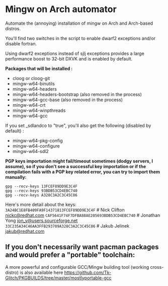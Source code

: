 # Mingw on Arch automator

Automate the (annoying) installation of mingw on Arch and Arch-based distros.

You'll find two switches in the script to enable dwarf2 exceptions and/or disable fortran.

Using dwarf2 exceptions instead of sjlj exceptions provides a large performance boost to 32-bit DXVK and is enabled by default.

**Packages that will be installed :**
- cloog or cloog-git
- mingw-w64-binutils
- mingw-w64-headers
- mingw-w64-headers-bootstrap (also removed in the process)
- mingw-w64-gcc-base (also removed in the process)
- mingw-w64-crt
- mingw-w64-winpthreads
- mingw-w64-gcc

If you set _sdlandco to "true", you'll also get the following (disabled by default) :
- mingw-w64-pkg-config
- mingw-w64-configure
- mingw-w64-sdl2

**PGP keys importation might fail/timeout sometimes (dodgy servers, I assume), so if you don't see a successful key importation or if the compilation fails with a PGP key related error, you can try to import them manually:**
```
gpg --recv-keys 13FCEF89DD9E3C4F
gpg --recv-keys 93BDB53CD4EBC740
gpg --recv-keys A328C3A2C3C45C06
```
Here's more detail about the keys:
`3A24BC1E8FB409FA9F14371813FCEF89DD9E3C4F` # Nick Clifton <nickc@redhat.com>
`CAF5641F74F7DFBA88AE205693BDB53CD4EBC740` # Jonathan Yong <jon_y@users.sourceforge.net>
`33C235A34C46AA3FFB293709A328C3A2C3C45C06` # Jakub Jelinek <jakub@redhat.com>

## If you don't necessarily want pacman packages and would prefer a "portable" toolchain:
A more powerful and configurable GCC/Mingw building tool (working cross-distro) is also available here https://github.com/Tk-Glitch/PKGBUILDS/tree/master/mostlyportable-gcc
